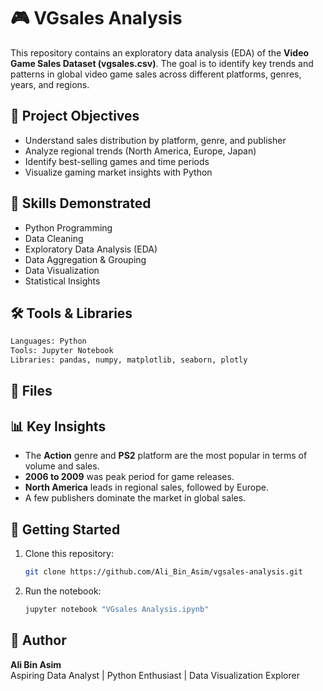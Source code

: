 
# 🎮 VGsales Analysis

This repository contains an exploratory data analysis (EDA) of the **Video Game Sales Dataset (vgsales.csv)**. The goal is to identify key trends and patterns in global video game sales across different platforms, genres, years, and regions.

## 📌 Project Objectives

- Understand sales distribution by platform, genre, and publisher
- Analyze regional trends (North America, Europe, Japan)
- Identify best-selling games and time periods
- Visualize gaming market insights with Python

## 🧠 Skills Demonstrated

- Python Programming
- Data Cleaning
- Exploratory Data Analysis (EDA)
- Data Aggregation & Grouping
- Data Visualization
- Statistical Insights

## 🛠️ Tools & Libraries

```python
Languages: Python  
Tools: Jupyter Notebook  
Libraries: pandas, numpy, matplotlib, seaborn, plotly
```

## 📁 Files

## 📊 Key Insights

- The **Action** genre and **PS2** platform are the most popular in terms of volume and sales.
- **2006 to 2009** was peak period for game releases.
- **North America** leads in regional sales, followed by Europe.
- A few publishers dominate the market in global sales.

## 🚀 Getting Started

1. Clone this repository:
   ```bash
   git clone https://github.com/Ali_Bin_Asim/vgsales-analysis.git
   ```
2. Run the notebook:
   ```bash
   jupyter notebook "VGsales Analysis.ipynb"
   ```

## 👤 Author

**Ali Bin Asim**  
Aspiring Data Analyst | Python Enthusiast | Data Visualization Explorer

